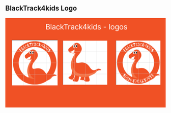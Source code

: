 ## BlackTrack4kids Logo

![BlackTrack4kids logos](https://raw.githubusercontent.com/blacktrack4kids/blacktrack4kids/refs/heads/main/logos/logo.png)
